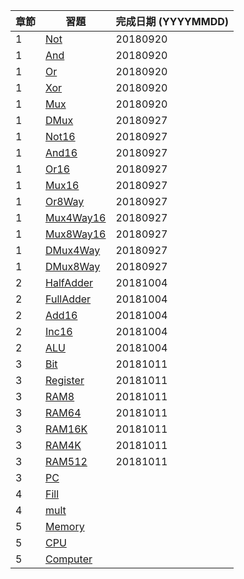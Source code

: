 章節 | 習題                                   | 完成日期 (YYYYMMDD)
-----|----------------------------------------|---------------------
1    | [Not](01/Not.hdl)                      |20180920
1    | [And](01/And.hdl)                      |20180920
1    | [Or](01/Or.hdl)                        |20180920
1    | [Xor](01/Xor.hdl)                      |20180920
1    | [Mux](01/Mux.hdl)                      |20180920
1    | [DMux](01/DMux.hdl)                    |20180927
1    | [Not16](01/Not16.hdl)                  |20180927
1    | [And16](01/And16.hdl)                  |20180927
1    | [Or16](01/Or16.hdl)                    |20180927
1    | [Mux16](01/Mux16.hdl)                  |20180927
1    | [Or8Way](01/Or8Way.hdl)                |20180927
1    | [Mux4Way16](01/Mux4Way16.hdl)          |20180927
1    | [Mux8Way16](01/Mux8Way16.hdl)          |20180927
1    | [DMux4Way](01/DMux4Way.hdl)            |20180927
1    | [DMux8Way](01/DMux8Way.hdl)            |20180927
2    | [HalfAdder](02/HalfAdder.hdl)          |20181004
2    | [FullAdder](02/FullAdder.hdl)          |20181004
2    | [Add16](02/Add16.hdl)                  |20181004
2    | [Inc16](02/Inc16.hdl)                  |20181004
2    | [ALU](02/ALU.hdl)                      |20181004
3    | [Bit](03/a/Bit.hdl)                    |20181011
3    | [Register](03/a/Register.hdl)          |20181011
3    | [RAM8](03/a/RAM8.hdl)                  |20181011
3    | [RAM64](03/a/RAM64.hdl)                |20181011
3    | [RAM16K](03/b/RAM16K.hdl)              |20181011
3    | [RAM4K](03/b/RAM4K.hdl)                |20181011
3    | [RAM512](03/b/RAM512.hdl)              |20181011
3    | [PC](03/a/PC.hdl)                      |
4    | [Fill](04/fill/Fill.asm)               |
4    | [mult](04/mult/mult.asm)               |
5    | [Memory](05/Memory.hdl)                |
5    | [CPU](05/CPU.hdl)                      |
5    | [Computer](05/Computer.hdl)            |

